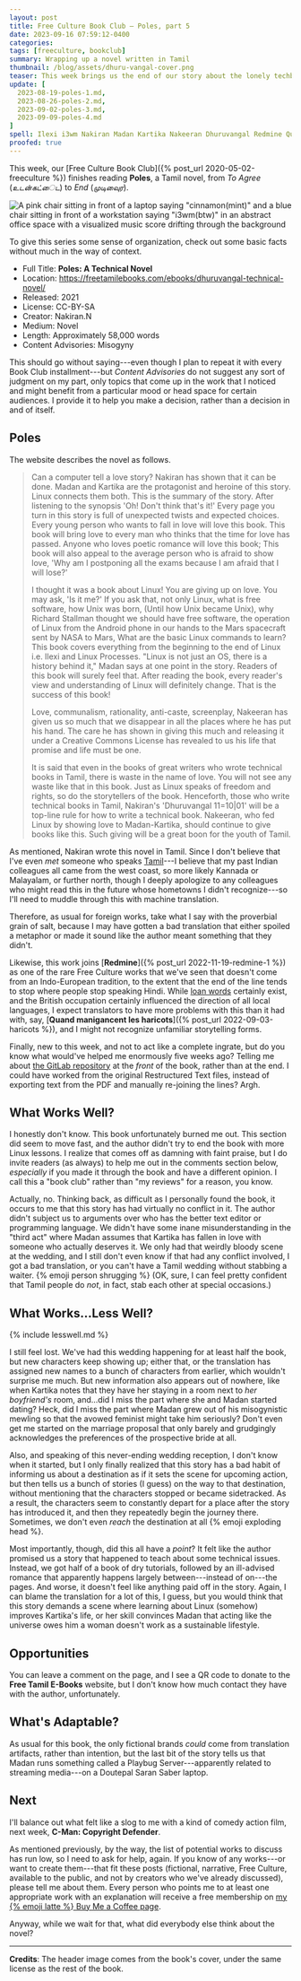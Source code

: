```yaml
---
layout: post
title: Free Culture Book Club — Poles, part 5
date: 2023-09-16 07:59:12-0400
categories:
tags: [freeculture, bookclub]
summary: Wrapping up a novel written in Tamil
thumbnail: /blog/assets/dhuru-vangal-cover.png
teaser: This week brings us the end of our story about the lonely techbro and his prey. Weddings ensue, and I feel so lost.
update: [
  2023-08-19-poles-1.md,
  2023-08-26-poles-2.md,
  2023-09-02-poles-3.md,
  2023-09-09-poles-4.md
]
spell: Ilexi i3wm Nakiran Madan Kartika Nakeeran Dhuruvangal Redmine Quand manigancent les techbro Playbug Doutepal
proofed: true
---
```


This week, our [Free Culture Book Club]({% post_url 2020-05-02-freeculture %}) finishes reading **Poles**, a Tamil novel, from *To Agree* (*உடன்கட்ைட*) to *End* (*முடிவுைர*).

![A pink chair sitting in front of a laptop saying "cinnamon(mint)" and a blue chair sitting in front of a workstation saying "i3wm(btw)" in an abstract office space with a visualized music score drifting through the background](/blog/assets/dhuru-vangal-cover.png "I have no idea what any of this means, but I now feel invested...")

To give this series some sense of organization, check out some basic facts without much in the way of context.

 * Full Title:  **Poles:  A Technical Novel**
 * Location:  <https://freetamilebooks.com/ebooks/dhuruvangal-technical-novel/>
 * Released:  2021
 * License:  CC-BY-SA
 * Creator:  Nakiran.N
 * Medium:  Novel
 * Length:  Approximately 58,000 words
 * Content Advisories:  Misogyny

This should go without saying---even though I plan to repeat it with every Book Club installment---but *Content Advisories* do not suggest any sort of judgment on my part, only topics that come up in the work that I noticed and might benefit from a particular mood or head space for certain audiences.  I provide it to help you make a decision, rather than a decision in and of itself.

## Poles

The website describes the novel as follows.

 > Can a computer tell a love story? Nakiran has shown that it can be done. Madan and Kartika are the protagonist and heroine of this story. Linux connects them both. This is the summary of the story. After listening to the synopsis 'Oh! Don't think that's it!' Every page you turn in this story is full of unexpected twists and expected choices. Every young person who wants to fall in love will love this book. This book will bring love to every man who thinks that the time for love has passed. Anyone who loves poetic romance will love this book; This book will also appeal to the average person who is afraid to show love, 'Why am I postponing all the exams because I am afraid that I will lose?'
 >
 > I thought it was a book about Linux! You are giving up on love. You may ask, 'Is it me?' If you ask that, not only Linux, what is free software, how Unix was born, (Until how Unix became Unix), why Richard Stallman thought we should have free software, the operation of Linux from the Android phone in our hands to the Mars spacecraft sent by NASA to Mars, What are the basic Linux commands to learn? This book covers everything from the beginning to the end of Linux i.e. Ilexi and Linux Processes. "Linux is not just an OS, there is a history behind it," Madan says at one point in the story. Readers of this book will surely feel that. After reading the book, every reader's view and understanding of Linux will definitely change. That is the success of this book!
 >
 > Love, communalism, rationality, anti-caste, screenplay, Nakeeran has given us so much that we disappear in all the places where he has put his hand. The care he has shown in giving this much and releasing it under a Creative Commons License has revealed to us his life that promise and life must be one.
 >
 > It is said that even in the books of great writers who wrote technical books in Tamil, there is waste in the name of love. You will not see any waste like that in this book. Just as Linux speaks of freedom and rights, so do the storytellers of the book. Henceforth, those who write technical books in Tamil, Nakiran's 'Dhuruvangal 11=10\|01' will be a top-line rule for how to write a technical book. Nakeeran, who fed Linux by showing love to Madan-Kartika, should continue to give books like this. Such giving will be a great boon for the youth of Tamil.

As mentioned, Nakiran wrote this novel in Tamil.  Since I don't believe that I've even *met* someone who speaks [Tamil](https://en.wikipedia.org/wiki/Tamil_language)---I believe that my past Indian colleagues all came from the west coast, so more likely Kannada or Malayalam, or further north, though I deeply apologize to any colleagues who might read this in the future whose hometowns I didn't recognize---so I'll need to muddle through this with machine translation.

Therefore, as usual for foreign works, take what I say with the proverbial grain of salt, because I may have gotten a bad translation that either spoiled a metaphor or made it sound like the author meant something that they didn't.

Likewise, this work joins [**Redmine**]({% post_url 2022-11-19-redmine-1 %}) as one of the rare Free Culture works that we've seen that doesn't come from an Indo-European tradition, to the extent that the end of the line tends to stop where people stop speaking Hindi.  While [loan words](https://en.wikipedia.org/wiki/Indo-Aryan_loanwords_in_Tamil) certainly exist, and the British occupation certainly influenced the direction of all local languages, I expect translators to have more problems with this than it had with, say, [**Quand manigancent les haricots**]({% post_url 2022-09-03-haricots %}), and I might not recognize unfamiliar storytelling forms.

Finally, new to this week, and not to act like a complete ingrate, but do you know what would've helped me enormously five weeks ago?  Telling me about [the GitLab <i class="fab fa-gitlab"></i> repository](https://gitlab.com/n.keeran.kpm/dhuruvangal) at the *front* of the book, rather than at the end.  I could have worked from the original Restructured Text files, instead of exporting text from the PDF and manually re-joining the lines?  Argh.

## What Works Well?

I honestly don't know.  This book unfortunately burned me out.  This section did seem to move fast, and the author didn't try to end the book with more Linux lessons.  I realize that comes off as damning with faint praise, but I do invite readers (as always) to help me out in the comments section below, *especially* if you made it through the book and have a different opinion.  I call this a "book club" rather than "my reviews" for a reason, you know.

Actually, no.  Thinking back, as difficult as I personally found the book, it occurs to me that this story has had virtually no conflict in it.  The author didn't subject us to arguments over who has the better text editor or programming language.  We didn't have some inane misunderstanding in the "third act" where Madan assumes that Kartika has fallen in love with someone who actually deserves it.  We only had that weirdly bloody scene at the wedding, and I still don't even know if that had any conflict involved, I got a bad translation, or you can't have a Tamil wedding without stabbing a waiter.  {% emoji person shrugging %}  (OK, sure, I can feel pretty confident that Tamil people do *not*, in fact, stab each other at special occasions.)

## What Works...Less Well?

{% include lesswell.md %}

I still feel lost.  We've had this wedding happening for at least half the book, but new characters keep showing up; either that, or the translation has assigned new names to a bunch of characters from earlier, which wouldn't surprise me much.  But new information also appears out of nowhere, like when Kartika notes that they have her staying in a room next to *her boyfriend's* room, and...did I miss the part where she and Madan started dating?  Heck, did I miss the part where Madan grew out of his misogynistic mewling so that the avowed feminist might take him seriously?  Don't even get me started on the marriage proposal that only barely and grudgingly acknowledges the preferences of the prospective bride at all.

Also, and speaking of this never-ending wedding reception, I don't know when it started, but I only finally realized that this story has a bad habit of informing us about a destination as if it sets the scene for upcoming action, but then tells us a bunch of stories (I guess) on the way to that destination, without mentioning that the characters stopped or became sidetracked.  As a result, the characters seem to constantly depart for a place after the story has introduced it, and then they repeatedly begin the journey there.  Sometimes, we don't even *reach* the destination at all {% emoji exploding head %}.

Most importantly, though, did this all have a *point*?  It felt like the author promised us a story that happened to teach about some technical issues.  Instead, we got half of a book of dry tutorials, followed by an ill-advised romance that apparently happens largely between---instead of on---the pages.  And worse, it doesn't feel like anything paid off in the story.  Again, I can blame the translation for a lot of this, I guess, but you would think that this story demands a scene where learning about Linux (somehow) improves Kartika's life, or her skill convinces Madan that acting like the universe owes him a woman doesn't work as a sustainable lifestyle.

## Opportunities

You can leave a comment on the page, and I see a QR code to donate to the **Free Tamil E-Books** website, but I don't know how much contact they have with the author, unfortunately.

## What's Adaptable?

As usual for this book, the only fictional brands *could* come from translation artifacts, rather than intention, but the last bit of the story tells us that Madan runs something called a Playbug Server---apparently related to streaming media---on a Doutepal Saran Saber laptop.

## Next

I'll balance out what felt like a slog to me with a kind of comedy action film, next week, **C-Man:  Copyright Defender**.

As mentioned previously, by the way, the list of potential works to discuss has run low, so I need to ask for help, again.  If you know of any works---or want to create them---that fit these posts (fictional, narrative, Free Culture, available to the public, and not by creators who we've already discussed), please tell me about them.  Every person who points me to at least one appropriate work with an explanation will receive a free membership on [my {% emoji latte %} Buy Me a Coffee page](https://buymeacoffee.com/jcolag).

Anyway, while we wait for that, what did everybody else think about the novel?

* * *

**Credits**:  The header image comes from the book's cover, under the same license as the rest of the book.
